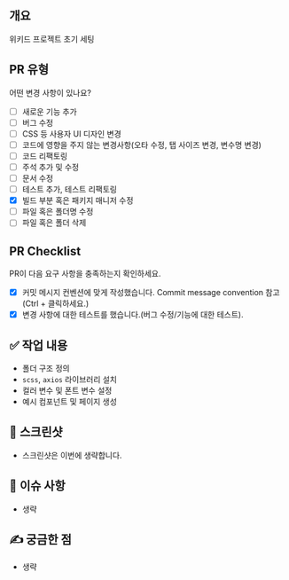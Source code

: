 ## 개요
위키드 프로젝트 초기 세팅
<!---- 변경 사항 및 관련 이슈에 대해 간단하게 작성해주세요. 어떻게보다 무엇을 왜 수정했는지 설명해주세요. -->

<!---- Resolves: #(Isuue Number) -->

## PR 유형
어떤 변경 사항이 있나요?

- [ ] 새로운 기능 추가
- [ ] 버그 수정
- [ ] CSS 등 사용자 UI 디자인 변경
- [ ] 코드에 영향을 주지 않는 변경사항(오타 수정, 탭 사이즈 변경, 변수명 변경)
- [ ] 코드 리팩토링
- [ ] 주석 추가 및 수정
- [ ] 문서 수정
- [ ] 테스트 추가, 테스트 리팩토링
- [x] 빌드 부분 혹은 패키지 매니저 수정
- [ ] 파일 혹은 폴더명 수정
- [ ] 파일 혹은 폴더 삭제

## PR Checklist
PR이 다음 요구 사항을 충족하는지 확인하세요.

- [x] 커밋 메시지 컨벤션에 맞게 작성했습니다.  Commit message convention 참고  (Ctrl + 클릭하세요.) 
- [x] 변경 사항에 대한 테스트를 했습니다.(버그 수정/기능에 대한 테스트).

## ✅ 작업 내용
- 폴더 구조 정의
- `scss`, `axios` 라이브러리 설치
- 컬러 변수 및 폰트 변수 설정
- 예시 컴포넌트 및 페이지 생성

## 📸 스크린샷
- 스크린샷은 이번에 생략합니다.

## :pushpin: 이슈 사항
- 생략

## :writing_hand: 궁금한 점
- 생략
